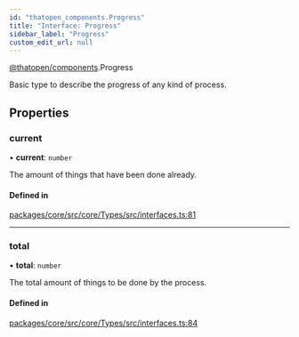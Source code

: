 ```yaml
---
id: "thatopen_components.Progress"
title: "Interface: Progress"
sidebar_label: "Progress"
custom_edit_url: null
---
```


[@thatopen/components](../modules/thatopen_components.md).Progress

Basic type to describe the progress of any kind of process.

## Properties

### current

• **current**: `number`

The amount of things that have been done already.

#### Defined in

[packages/core/src/core/Types/src/interfaces.ts:81](https://github.com/ThatOpen/engine_components/blob/630a314/packages/core/src/core/Types/src/interfaces.ts#L81)

___

### total

• **total**: `number`

The total amount of things to be done by the process.

#### Defined in

[packages/core/src/core/Types/src/interfaces.ts:84](https://github.com/ThatOpen/engine_components/blob/630a314/packages/core/src/core/Types/src/interfaces.ts#L84)
